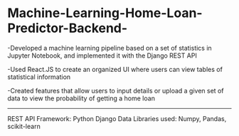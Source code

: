 # Machine-Learning-Home-Loan-Predictor-Backend-
-Developed a machine learning pipeline based on a set of statistics in Jupyter Notebook, and implemented it with the Django REST API

-Used React.JS to create an organized UI where users can view tables of statistical information

-Created features that allow users to input details or upload a given set of data to view the probability of getting a home loan

-----------------------------------------------------

REST API Framework: Python Django
            Data Libraries used: Numpy, Pandas, scikit-learn
